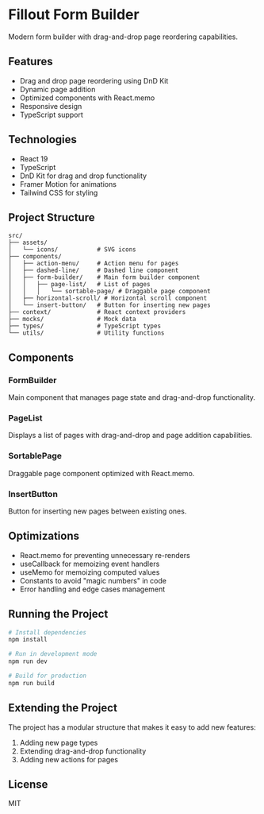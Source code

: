 # Fillout Form Builder

Modern form builder with drag-and-drop page reordering capabilities.

## Features

- Drag and drop page reordering using DnD Kit
- Dynamic page addition
- Optimized components with React.memo
- Responsive design
- TypeScript support

## Technologies

- React 19
- TypeScript
- DnD Kit for drag and drop functionality
- Framer Motion for animations
- Tailwind CSS for styling

## Project Structure

```
src/
├── assets/
│   └── icons/           # SVG icons
├── components/
│   ├── action-menu/     # Action menu for pages
│   ├── dashed-line/     # Dashed line component
│   ├── form-builder/    # Main form builder component
│   │   ├── page-list/   # List of pages
│   │   │   └── sortable-page/ # Draggable page component
│   ├── horizontal-scroll/ # Horizontal scroll component
│   └── insert-button/   # Button for inserting new pages
├── context/             # React context providers
├── mocks/               # Mock data
├── types/               # TypeScript types
└── utils/               # Utility functions
```

## Components

### FormBuilder

Main component that manages page state and drag-and-drop functionality.

### PageList

Displays a list of pages with drag-and-drop and page addition capabilities.

### SortablePage

Draggable page component optimized with React.memo.

### InsertButton

Button for inserting new pages between existing ones.

## Optimizations

- React.memo for preventing unnecessary re-renders
- useCallback for memoizing event handlers
- useMemo for memoizing computed values
- Constants to avoid "magic numbers" in code
- Error handling and edge cases management

## Running the Project

```bash
# Install dependencies
npm install

# Run in development mode
npm run dev

# Build for production
npm run build
```

## Extending the Project

The project has a modular structure that makes it easy to add new features:

1. Adding new page types
2. Extending drag-and-drop functionality
3. Adding new actions for pages

## License

MIT